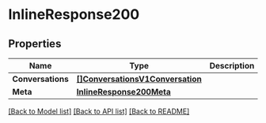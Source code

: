 # InlineResponse200

## Properties

Name | Type | Description | Notes
------------ | ------------- | ------------- | -------------
**Conversations** | [**[]ConversationsV1Conversation**](conversations.v1.conversation.md) |  | [optional] 
**Meta** | [**InlineResponse200Meta**](inline_response_200_meta.md) |  | [optional] 

[[Back to Model list]](../README.md#documentation-for-models) [[Back to API list]](../README.md#documentation-for-api-endpoints) [[Back to README]](../README.md)


